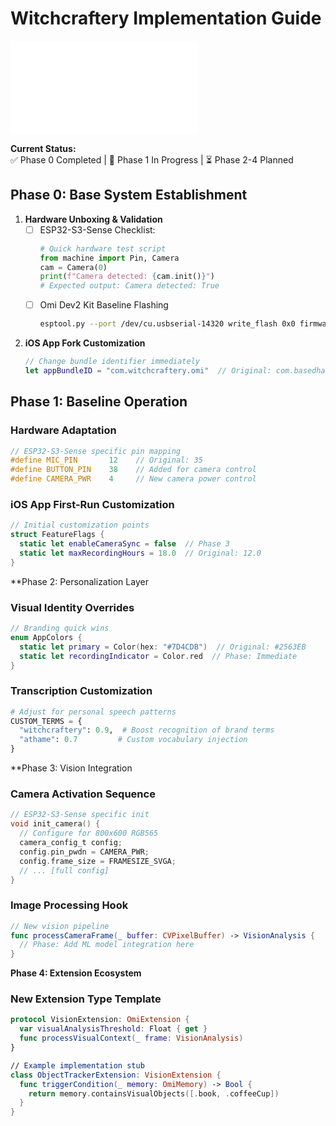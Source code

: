 # Witchcraftery Implementation Guide
[![Progress](witchcraftery_progress-report.md)](https://github.com/witchcraftery/omi/blob/main/witchcraftery_progress-report.md)

**Current Status:**  
✅ Phase 0 Completed | 🚧 Phase 1 In Progress | ⏳ Phase 2-4 Planned

## Phase 0: Base System Establishment
1. **Hardware Unboxing & Validation**
   - [ ] ESP32-S3-Sense Checklist:
     ```python
     # Quick hardware test script
     from machine import Pin, Camera
     cam = Camera(0)
     print(f"Camera detected: {cam.init()}")
     # Expected output: Camera detected: True
     ```
   - [ ] Omi Dev2 Kit Baseline Flashing
     ```bash
     esptool.py --port /dev/cu.usbserial-14320 write_flash 0x0 firmware/omi-base.bin
     ```

2. **iOS App Fork Customization**
   ```swift:ios/OmiApp/AppDelegate.swift
   // Change bundle identifier immediately
   let appBundleID = "com.witchcraftery.omi"  // Original: com.basedhardware.omi
   ```

## Phase 1: Baseline Operation

### Hardware Adaptation
```cpp:firmware/main/config.h
// ESP32-S3-Sense specific pin mapping
#define MIC_PIN       12    // Original: 35
#define BUTTON_PIN    38    // Added for camera control
#define CAMERA_PWR    4     // New camera power control
```

### iOS App First-Run Customization
```swift:ios/Settings/FeatureFlags.swift
// Initial customization points
struct FeatureFlags {
  static let enableCameraSync = false  // Phase 3
  static let maxRecordingHours = 18.0  // Original: 12.0
}
```

**Phase 2: Personalization Layer

### Visual Identity Overrides
```swift:ios/Theme/ColorAssets.swift
// Branding quick wins
enum AppColors {
  static let primary = Color(hex: "#7D4CDB")  // Original: #2563EB
  static let recordingIndicator = Color.red  // Phase: Immediate
}
```

### Transcription Customization
```python:server/transcription/pipeline.py
# Adjust for personal speech patterns
CUSTOM_TERMS = {
  "witchcraftery": 0.9,  # Boost recognition of brand terms
  "athame": 0.7         # Custom vocabulary injection
}
```

**Phase 3: Vision Integration

### Camera Activation Sequence
```cpp:firmware/camera/camera_driver.c
// ESP32-S3-Sense specific init
void init_camera() {
  // Configure for 800x600 RGB565
  camera_config_t config;
  config.pin_pwdn = CAMERA_PWR;
  config.frame_size = FRAMESIZE_SVGA;
  // ... [full config]
}
```

### Image Processing Hook
```swift:ios/Services/ImageProcessor.swift
// New vision pipeline
func processCameraFrame(_ buffer: CVPixelBuffer) -> VisionAnalysis {
  // Phase: Add ML model integration here
}
```

**Phase 4: Extension Ecosystem**  

### New Extension Type Template
```swift:ios/Extensions/VisionExtension.swift
protocol VisionExtension: OmiExtension {
  var visualAnalysisThreshold: Float { get }
  func processVisualContext(_ frame: VisionAnalysis) 
}

// Example implementation stub
class ObjectTrackerExtension: VisionExtension {
  func triggerCondition(_ memory: OmiMemory) -> Bool {
    return memory.containsVisualObjects([.book, .coffeeCup])
  }
}
```